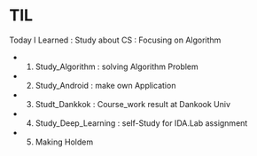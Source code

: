 # TIL
Today I Learned
: Study about CS
: Focusing on Algorithm
- 1. Study_Algorithm : solving Algorithm Problem
- 2. Study_Android : make own Application 
- 3. Studt_Dankkok : Course_work result at Dankook Univ
- 4. Study_Deep_Learning : self-Study for IDA.Lab assignment
- 5. Making Holdem
